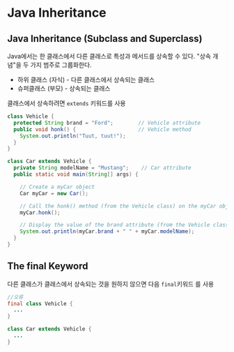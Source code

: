 # Java Inheritance
## Java Inheritance (Subclass and Superclass)
Java에서는 한 클래스에서 다른 클래스로 특성과 메서드를 상속할 수 있다. "상속 개념"을 두 가지 범주로 그룹화한다.
- 하위 클래스 (자식) - 다른 클래스에서 상속되는 클래스
- 슈퍼클래스 (부모) - 상속되는 클래스

클래스에서 상속하려면 `extends` 키워드를 사용

```java
class Vehicle {
  protected String brand = "Ford";        // Vehicle attribute
  public void honk() {                    // Vehicle method
    System.out.println("Tuut, tuut!");
  }
}

class Car extends Vehicle {
  private String modelName = "Mustang";    // Car attribute
  public static void main(String[] args) {

    // Create a myCar object
    Car myCar = new Car();

    // Call the honk() method (from the Vehicle class) on the myCar object
    myCar.honk();

    // Display the value of the brand attribute (from the Vehicle class) and the value of the modelName from the Car class
    System.out.println(myCar.brand + " " + myCar.modelName);
  }
}
```

## The final Keyword

다른 클래스가 클래스에서 상속되는 것을 원하지 않으면 다음 `final`키워드 를 사용

```java
//오류
final class Vehicle {
  ...
}

class Car extends Vehicle {
  ...
}
```